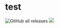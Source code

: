 # test

![GitHub all releases](https://img.shields.io/github/downloads/askarigtec/test/total)
![](https://komarev.com/ghpvc/?username=nimaltd)
